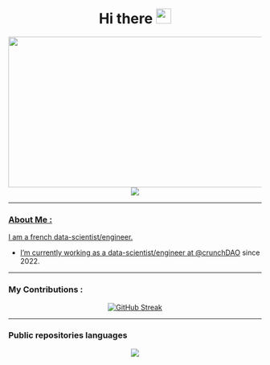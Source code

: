 <!--
**xaviergilbert/xaviergilbert** is a ✨ _special_ ✨ repository because its `README.md` (this file) appears on your GitHub profile.

Here are some ideas to get you started:

- 🔭 I’m currently working on ...
- 🌱 I’m currently learning ...
- 👯 I’m looking to collaborate on ...
- 🤔 I’m looking for help with ...
- 💬 Ask me about ...
- 📫 How to reach me: ...
- 😄 Pronouns: ...
- ⚡ Fun fact: ...
-->
<h1 align="center">
  Hi there 
  <img src="https://media.giphy.com/media/hvRJCLFzcasrR4ia7z/giphy.gif" width="30px"/>
</h1>

<div align="center">
  <img src="https://media.giphy.com/media/dWesBcTLavkZuG35MI/giphy.gif" width="600" height="300"/>
</div>


<div align="center">
  <img src="https://komarev.com/ghpvc/?username=xaviergilbert&style=flat-square&color=blue" alt=""/>
</div>

<div align="center">
  <a href="https://www.linkedin.com/in/xavier-gilbert-de-vautibault-10335b51/"><img src="https://img.shields.io/badge/-xaviergilbert-blue?style=flat&logo=Linkedin&logoColor=white">
</div>

---

### About Me :
I am a french data-scientist/engineer.

- I’m currently working as a data-scientist/engineer at [@crunchDAO](https://github.com/crunchdao) since 2022.



---

### My Contributions :

<div align="center">
  <a href="https://git.io/streak-stats"><img src="https://github-readme-streak-stats.herokuapp.com?user=xaviergilbert&theme=dark&hide_border=true&border_radius=100&date_format=%5BY.%5Dn.j" alt="GitHub Streak" /></a>
</div>


<!--   <img src="https://github-readme-stats-git-masterrstaa-rickstaa.vercel.app/api?username=xaviergilbert&show_icons=true&include_all_commits=true&count_private=true" alt="caceresenzo" />  -->

---

### Public repositories languages

<div align="center">
  <img src="https://github-readme-stats.vercel.app/api/top-langs/?username=xaviergilbert&layout=compact&theme=vision-friendly-dark"
</div>


